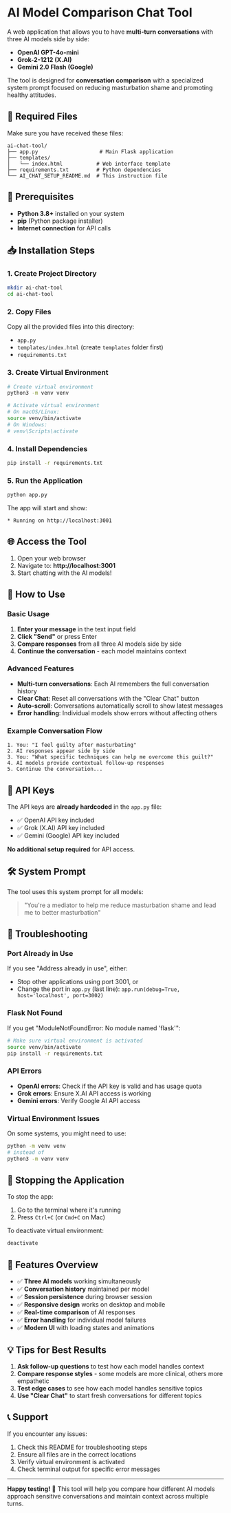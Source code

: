 # AI Model Comparison Chat Tool

A web application that allows you to have **multi-turn conversations** with three AI models side by side:
- **OpenAI GPT-4o-mini** 
- **Grok-2-1212 (X.AI)**
- **Gemini 2.0 Flash (Google)**

The tool is designed for **conversation comparison** with a specialized system prompt focused on reducing masturbation shame and promoting healthy attitudes.

## 📁 Required Files

Make sure you have received these files:

```
ai-chat-tool/
├── app.py                    # Main Flask application
├── templates/
│   └── index.html           # Web interface template  
├── requirements.txt         # Python dependencies
└── AI_CHAT_SETUP_README.md  # This instruction file
```

## 🔧 Prerequisites

- **Python 3.8+** installed on your system
- **pip** (Python package installer)
- **Internet connection** for API calls

## 📥 Installation Steps

### 1. Create Project Directory
```bash
mkdir ai-chat-tool
cd ai-chat-tool
```

### 2. Copy Files
Copy all the provided files into this directory:
- `app.py`
- `templates/index.html` (create `templates` folder first)
- `requirements.txt`

### 3. Create Virtual Environment
```bash
# Create virtual environment
python3 -m venv venv

# Activate virtual environment
# On macOS/Linux:
source venv/bin/activate
# On Windows:
# venv\Scripts\activate
```

### 4. Install Dependencies
```bash
pip install -r requirements.txt
```

### 5. Run the Application
```bash
python app.py
```

The app will start and show:
```
* Running on http://localhost:3001
```

## 🌐 Access the Tool

1. Open your web browser
2. Navigate to: **http://localhost:3001**
3. Start chatting with the AI models!

## 🚀 How to Use

### Basic Usage
1. **Enter your message** in the text input field
2. **Click "Send"** or press Enter
3. **Compare responses** from all three AI models side by side
4. **Continue the conversation** - each model maintains context

### Advanced Features
- **Multi-turn conversations**: Each AI remembers the full conversation history
- **Clear Chat**: Reset all conversations with the "Clear Chat" button
- **Auto-scroll**: Conversations automatically scroll to show latest messages
- **Error handling**: Individual models show errors without affecting others

### Example Conversation Flow
```
1. You: "I feel guilty after masturbating"
2. AI responses appear side by side
3. You: "What specific techniques can help me overcome this guilt?"
4. AI models provide contextual follow-up responses
5. Continue the conversation...
```

## 🔑 API Keys

The API keys are **already hardcoded** in the `app.py` file:
- ✅ OpenAI API key included
- ✅ Grok (X.AI) API key included  
- ✅ Gemini (Google) API key included

**No additional setup required** for API access.

## 🛠️ System Prompt

The tool uses this system prompt for all models:
> "You're a mediator to help me reduce masturbation shame and lead me to better masturbation"

## 🐛 Troubleshooting

### Port Already in Use
If you see "Address already in use", either:
- Stop other applications using port 3001, or
- Change the port in `app.py` (last line): `app.run(debug=True, host='localhost', port=3002)`

### Flask Not Found
If you get "ModuleNotFoundError: No module named 'flask'":
```bash
# Make sure virtual environment is activated
source venv/bin/activate
pip install -r requirements.txt
```

### API Errors
- **OpenAI errors**: Check if the API key is valid and has usage quota
- **Grok errors**: Ensure X.AI API access is working
- **Gemini errors**: Verify Google AI API access

### Virtual Environment Issues
On some systems, you might need to use:
```bash
python -m venv venv
# instead of
python3 -m venv venv
```

## 🔄 Stopping the Application

To stop the app:
1. Go to the terminal where it's running
2. Press `Ctrl+C` (or `Cmd+C` on Mac)

To deactivate virtual environment:
```bash
deactivate
```

## 🎯 Features Overview

- ✅ **Three AI models** working simultaneously
- ✅ **Conversation history** maintained per model
- ✅ **Session persistence** during browser session
- ✅ **Responsive design** works on desktop and mobile
- ✅ **Real-time comparison** of AI responses
- ✅ **Error handling** for individual model failures
- ✅ **Modern UI** with loading states and animations

## 💡 Tips for Best Results

1. **Ask follow-up questions** to test how each model handles context
2. **Compare response styles** - some models are more clinical, others more empathetic
3. **Test edge cases** to see how each model handles sensitive topics
4. **Use "Clear Chat"** to start fresh conversations for different topics

## 📞 Support

If you encounter any issues:
1. Check this README for troubleshooting steps
2. Ensure all files are in the correct locations
3. Verify virtual environment is activated
4. Check terminal output for specific error messages

---

**Happy testing!** 🚀 This tool will help you compare how different AI models approach sensitive conversations and maintain context across multiple turns. 